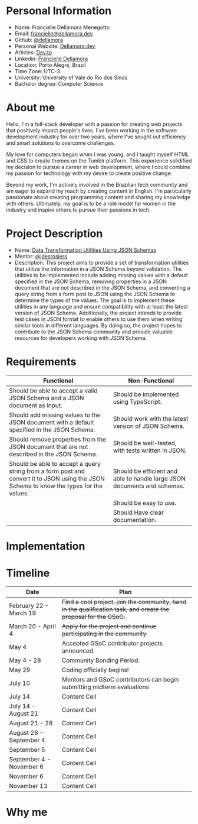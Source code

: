 **Personal Information**
=====================
- Name: Francielle Dellamora Menegotto
- Email: francielle@dellamora.dev
- Github: [@dellamora](https://github.com/dellamora)
- Personal Website: [Dellamora.dev](https://www.dellamora.dev/)
- Articles: [Dev.to](https://dev.to/dellamora)
- Linkedin: [Francielle Dellamora](https://www.linkedin.com/in/francielle-dellamora-3579301a1/)
- Location: Porto Alegre, Brazil
- Time Zone: UTC-3
- University: University of Vale do Rio dos Sinos
- Bachelor degree: Computer Science 

**About me**
=====================
Hello, I'm a full-stack developer with a passion for creating web projects that positively impact people's lives. I've been working in the software development industry for over two years, where I've sought out efficiency and smart solutions to overcome challenges.

My love for computers began when I was young, and I taught myself HTML and CSS to create themes on the Tumblr platform. This experience solidified my decision to pursue a career in web development, where I could combine my passion for technology with my desire to create positive change.

Beyond my work, I'm actively involved in the Brazilian tech community and am eager to expand my reach by creating content in English. I'm particularly passionate about creating programming content and sharing my knowledge with others. Ultimately, my goal is to be a role model for women in the industry and inspire others to pursue their passions in tech.

**Project Description**
=====================
- Name: [Data Transformation Utilities Using JSON Schemas](https://github.com/postman-open-technologies/gsoc-2023/issues/16)
- Mentor: [@jdesrosiers](https://github.com/jdesrosiers)
- Description: This project aims to provide a set of transformation utilities that utilize the information in a JSON Schema beyond validation. The utilities to be implemented include adding missing values with a default specified in the JSON Schema, removing properties in a JSON document that are not described in the JSON Schema, and converting a query string from a form post to JSON using the JSON Schema to determine the types of the values. The goal is to implement these utilities in any language and ensure compatibility with at least the latest version of JSON Schema. Additionally, the project intends to provide test cases in JSON format to enable others to use them when writing similar tools in different languages. By doing so, the project hopes to contribute to the JSON Schema community and provide valuable resources for developers working with JSON Schema.

**Requirements**
=====================

| Functional | Non-Functional|
| ------------- | ------------- |
|Should be able to accept a valid JSON Schema and a JSON document as input.|Should be implemented using TypeScript.|
|Should add missing values to the JSON document with a default specified in the JSON Schema.|Should work with the latest version of JSON Schema.|
|Should remove properties from the JSON document that are not described in the JSON Schema.|Should be well-tested, with tests written in JSON.|
|Should be able to accept a query string from a form post and convert it to JSON using the JSON Schema to know the types for the values.|Should be efficient and able to handle large JSON documents and schemas.|
||Should be easy to use.|
||Should Have clear documentation.|


**Implementation**
=====================




**Timeline**
=====================

| Date  | Plan |
| ------------- | ------------- |
| February 22 - March 19| ~~Find a cool project, join the community, hand in the qualification task, and create the proposal for the GSoC.~~ |
| March 20 - April 4| ~~Apply for the project and continue participating in the community.~~ |
| May 4  | Accepted GSoC contributor projects announced.
| May 4 - 28  |  Community Bonding Period.|
| May 29 | Coding officially begins!  |
| July 10  | Mentors and GSoC contributors can begin submitting midterm evaluations  |
|July 14  | Content Cell  |
| July 14 - August 21  | Content Cell  |
| August 21 - 28  | Content Cell  |
| August 28 - September 4  | Content Cell  |
|September 5  | Content Cell  |
| September 4 - November 6  | Content Cell  |
| November 6  | Content Cell  |
| November 13  | Content Cell  |

**Why me**
=====================
